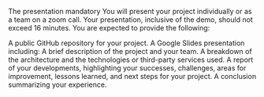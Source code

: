The presentation mandatory You will present your project individually or as a team on a zoom call.
Your presentation, inclusive of the demo, should not exceed 16 minutes. You are expected to provide the following:

A public GitHub repository for your project. A Google Slides presentation including: A brief description of the project and your team. A breakdown of the architecture and the technologies or third-party services used. A report of your developments, highlighting your successes, challenges, areas for improvement, lessons learned, and next steps for your project. A conclusion summarizing your experience.
